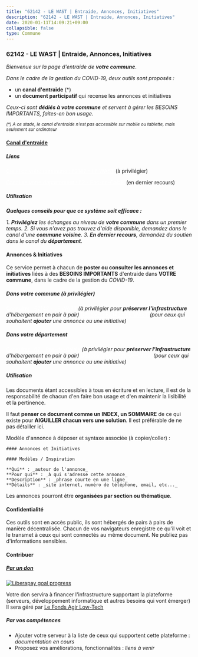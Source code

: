 ```yaml
---
title: "62142 - LE WAST | Entraide, Annonces, Initiatives"
description: "62142 - LE WAST | Entraide, Annonces, Initiatives"
date: 2020-01-11T14:09:21+09:00
collapsible: false
type: Commune
---
```


### 62142 - LE WAST | Entraide, Annonces, Initiatives

_Bienvenue sur la page d'entraide de **votre commune**_.

_Dans le cadre de la gestion du COVID-19, deux outils sont proposés :_

- un **canal d'entraide** (*)
- un **document participatif** qui recense les annonces et initiatives

_Ceux-ci sont **dédiés à votre commune** et servent à gérer les BESOINS IMPORTANTS, faites-en bon usage._

<p><small><i>(*) A ce stade, le canal d'entraide n'est pas accessible sur mobile ou tablette, mais seulement sur ordinateur</i></small></p>

#### [Canal d'entraide](https://entraide.stopcoronavirus.tech/#/channel/62142_le-wast)

##### Liens

<a href="https://entraide.stopcoronavirus.tech/#/channel/62142_le-wast" class="myButton" style="color:white;">Canal de votre commune : 62142 	- LE WAST</a> (à privilégier)

<a href="https://entraide.stopcoronavirus.tech/#/channel/62_pas-de-calais" class="myButton" style="color:white;">Canal de votre département : 62 	- Pas-de-Calais</a> (en dernier recours)

##### Utilisation

_**Quelques conseils pour que ce système soit efficace :**_

_1. **Privilégiez** les échanges au niveau de **votre commune** dans un premier temps._
_2. Si vous n'avez pas trouvez d'aide disponible, demandez dans le canal d'une **commune voisine**._
_3. **En dernier recours**, demandez du soutien dans le canal du **département**._

#### Annonces & Initiatives


Ce service permet à chacun de **poster ou consulter les annonces et initiatives** liées à des **BESOINS
IMPORTANTS** d'entraide dans **VOTRE commune**, dans le cadre de la gestion du _COVID-19_.

##### Dans votre commune (à privilégier)

<a href="https://docs.stopcoronavirus.tech/#/r/markdown/62142_le-wast/4XTTMCWDDPB4PpZyBkPgM7TQaCBfqecs1MLieqMUd4qw7mNDu" class="myButton" style="color:white;">Consulter : 62142 	- LE WAST</a> _(à privilégier pour **préserver l'infrastructure** d'hébergement en pair à pair)_
<a href="https://docs.stopcoronavirus.tech/#/w/markdown/62142_le-wast/4XTTMCWDDPB4PpZyBkPgM7TQaCBfqecs1MLieqMUd4qw7mNDu-K3TgU6bi7jWL1i9p3D7bSurqRedkRA4XwRveXemQqeuGCc2VzxG3M6kHbcnzcovAEWevFXjBqpX3m9aq7o2EBnH7LvX6jPCyhnLBv7k3qMZaXuzWtza3izg4NZnrE6EzdaJc9kEK" class="myButton" style="color:white;">Déposer : 62142 	- LE WAST</a> _(pour ceux qui souhaitent **ajouter** une annonce ou une initiative)_

##### Dans votre département

<a href="https://docs.stopcoronavirus.tech/#/r/markdown/62_pas-de-calais/4XTTM75m9wpV3Ekzoo4rfh3wGtVqt7nPTzMg1MYVhwVomdK8M" class="myButton" style="color:white;">Consulter : 62 	- Pas-de-Calais</a> _(à privilégier pour **préserver l'infrastructure** d'hébergement en pair à pair)_
<a href="https://docs.stopcoronavirus.tech/#/w/markdown/62_pas-de-calais/4XTTM75m9wpV3Ekzoo4rfh3wGtVqt7nPTzMg1MYVhwVomdK8M-K3TgUmr9JtwkYScCjcSURkMhybGQe5kHc1bRyhUZ1Wa2wG6pz5UNZNwoMKw4Jus6Jj7CvvxkpNkxiJNsUrpUeN5qz4STN1oot9grws6ozQYd7932KDHnTUhWPve6bWc9W3XBLASD" class="myButton" style="color:white;">Déposer : 62 	- Pas-de-Calais</a> _(pour ceux qui souhaitent **ajouter** une annonce ou une initiative)_


##### Utilisation

Les documents étant accessibles à tous en écriture et en lecture, il est de la
responsabilité de chacun d'en faire bon usage et d'en maintenir la lisibilité
et la pertinence.

Il faut **penser ce document comme un INDEX, un SOMMAIRE** de ce qui existe
pour **AIGUILLER chacun vers une solution**. Il est préférable de ne pas détailler ici.

Modèle d'annonce à déposer et syntaxe associée (à copier/coller) :

    #### Annonces et Initiatives

    #### Modèles / Inspiration

    **Qui** : _auteur de l'annonce_
    **Pour qui** : _à qui s'adresse cette annonce_
    **Description** : _phrase courte en une ligne_
    **Détails** : _site internet, numéro de téléphone, email, etc..._


Les annonces pourront être **organisées par section ou thématique**.

#### Confidentialité

Ces outils sont en accès public, ils sont hébergés de pairs à pairs de manière décentralisée.
Chacun de vos navigateurs enregistre ce qu'il voit et le transmet à ceux qui sont connectés au même document.
Ne publiez pas d'informations sensibles.

#### Contribuer

##### [Par un don](https://liberapay.com/StopCoronavirus.Tech/donate)

<a href="https://liberapay.com/StopCoronavirus.Tech/donate">
<img alt="Liberapay goal progress" src="https://img.shields.io/liberapay/goal/StopCoronavirus.Tech?color=orange&label=Objectif&style=for-the-badge"></img>
</a>

Votre don servira à financer l'infrastructure supportant la plateforme (serveurs, développement informatique et autres besoins qui vont émerger)
Il sera géré par [Le Fonds Agir Low-Tech](https://agir.lowtech.fr)

##### Par vos compétences

- Ajouter votre serveur à la liste de ceux qui supportent cette plateforme : _documentation en cours_
- Proposez vos améliorations, fonctionnalités : _liens à venir_

